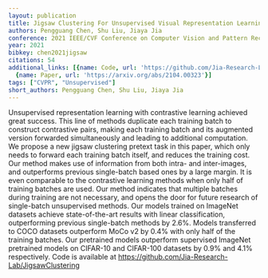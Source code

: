 ```yaml
---
layout: publication
title: Jigsaw Clustering For Unsupervised Visual Representation Learning
authors: Pengguang Chen, Shu Liu, Jiaya Jia
conference: 2021 IEEE/CVF Conference on Computer Vision and Pattern Recognition (CVPR)
year: 2021
bibkey: chen2021jigsaw
citations: 54
additional_links: [{name: Code, url: 'https://github.com/Jia-Research-Lab/JigsawClustering'},
  {name: Paper, url: 'https://arxiv.org/abs/2104.00323'}]
tags: ["CVPR", "Unsupervised"]
short_authors: Pengguang Chen, Shu Liu, Jiaya Jia
---
```

Unsupervised representation learning with contrastive learning achieved great
success. This line of methods duplicate each training batch to construct
contrastive pairs, making each training batch and its augmented version
forwarded simultaneously and leading to additional computation. We propose a
new jigsaw clustering pretext task in this paper, which only needs to forward
each training batch itself, and reduces the training cost. Our method makes use
of information from both intra- and inter-images, and outperforms previous
single-batch based ones by a large margin. It is even comparable to the
contrastive learning methods when only half of training batches are used.
  Our method indicates that multiple batches during training are not necessary,
and opens the door for future research of single-batch unsupervised methods.
Our models trained on ImageNet datasets achieve state-of-the-art results with
linear classification, outperforming previous single-batch methods by 2.6%.
Models transferred to COCO datasets outperform MoCo v2 by 0.4% with only half
of the training batches. Our pretrained models outperform supervised ImageNet
pretrained models on CIFAR-10 and CIFAR-100 datasets by 0.9% and 4.1%
respectively. Code is available at
https://github.com/Jia-Research-Lab/JigsawClustering